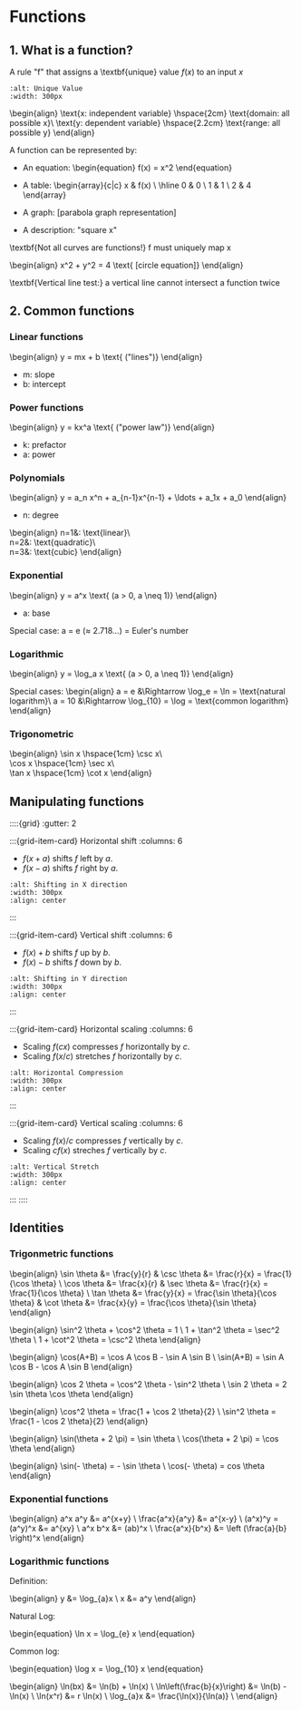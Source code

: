# Functions

## 1. What is a function?

A rule "f" that assigns a \textbf{unique} value $f(x)$ to an input $x$

```{image} ./_images/x_to_f(x).jpg
:alt: Unique Value
:width: 300px
```

\begin{align}
\text{x: independent variable} \hspace{2cm} \text{domain: all possible x}\\
\text{y: dependent variable} \hspace{2.2cm} \text{range: all possible y}
\end{align}

A function can be represented by:
- An equation: 
\begin{equation}
f(x) = x^2
\end{equation}

- A table:
\begin{array}{c|c}
x & f(x) \\
\hline
0 & 0 \\
1 & 1 \\
2 & 4
\end{array}

- A graph: [parabola graph representation]
- A description: "square x"

\textbf{Not all curves are functions!} f must uniquely map x

\begin{align}
x^2 + y^2 = 4 \text{ [circle equation]}
\end{align}

\textbf{Vertical line test:} a vertical line cannot intersect a function twice

## 2. Common functions

### Linear functions
\begin{align}
y = mx + b \text{ ("lines")}
\end{align}
- m: slope
- b: intercept

### Power functions
\begin{align}
y = kx^a \text{ ("power law")}
\end{align}
- k: prefactor
- a: power

### Polynomials
\begin{align}
y = a_n x^n + a_{n-1}x^{n-1} + \ldots + a_1x + a_0
\end{align}
- n: degree

\begin{align}
n=1&: \text{linear}\\  
n=2&: \text{quadratic}\\  
n=3&: \text{cubic}
\end{align}

### Exponential
\begin{align}
y = a^x \text{ (a > 0, a \neq 1)}
\end{align}
- a: base

Special case: a = e (≈ 2.718...) = Euler's number

### Logarithmic
\begin{align}
y = \log_a x \text{ (a > 0, a \neq 1)}
\end{align}

Special cases:
\begin{align}
a = e &\Rightarrow \log_e = \ln = \text{natural logarithm}\\
a = 10 &\Rightarrow \log_{10} = \log = \text{common logarithm}
\end{align}

### Trigonometric
\begin{align}
\sin x \hspace{1cm} \csc x\\  
\cos x \hspace{1cm} \sec x\\  
\tan x \hspace{1cm} \cot x
\end{align}

## Manipulating functions

::::{grid}
:gutter: 2

:::{grid-item-card} Horizontal shift
:columns: 6

- $f(x+a)$ shifts *f* left by *a*.
- $f(x-a)$ shifts *f* right by *a*.

```{image} ./_images/Shifting_X_direction.jpg
:alt: Shifting in X direction
:width: 300px
:align: center
```

:::

:::{grid-item-card} Vertical shift
:columns: 6

- $f(x)+b$ shifts *f* up by *b*.
- $f(x)-b$ shifts *f* down by *b*.

```{image} ./_images/Shifting_Y_direction.jpg
:alt: Shifting in Y direction
:width: 300px
:align: center
```

:::

:::{grid-item-card} Horizontal scaling
:columns: 6

- Scaling $f(cx)$ compresses *f* horizontally by *c*.
- Scaling $f(x/c)$ stretches *f* horizontally by *c*.

```{image} ./_images/Horizontal_Compression.jpg
:alt: Horizontal Compression
:width: 300px
:align: center
```

:::

:::{grid-item-card} Vertical scaling
:columns: 6

- Scaling $f(x)/c$ compresses *f* vertically by *c*.
- Scaling $cf(x)$ streches *f* vertically by *c*.

```{image} ./_images/Vertical_Stretch.jpg
:alt: Vertical Stretch
:width: 300px
:align: center
```

:::
::::

## Identities

### Trigonmetric functions

\begin{align}
\sin \theta &= \frac{y}{r} & \csc \theta &= \frac{r}{x} = \frac{1}{\cos \theta} \\
\cos \theta &= \frac{x}{r} & \sec \theta &= \frac{r}{x} = \frac{1}{\cos \theta} \\
\tan \theta &= \frac{y}{x} = \frac{\sin \theta}{\cos \theta} &
\cot \theta &= \frac{x}{y} = \frac{\cos \theta}{\sin \theta}
\end{align}

\begin{align}
\sin^2 \theta + \cos^2 \theta = 1 \\
1 + \tan^2 \theta = \sec^2 \theta \\
1 + \cot^2 \theta = \csc^2 \theta
\end{align}

\begin{align}
\cos(A+B) = \cos A \cos B - \sin A \sin B \\
\sin(A+B) = \sin A \cos B - \cos A \sin B
\end{align}

\begin{align}
\cos 2 \theta = \cos^2 \theta - \sin^2 \theta \\
\sin 2 \theta = 2 \sin \theta \cos \theta
\end{align}

\begin{align}
\cos^2 \theta = \frac{1 + \cos 2 \theta}{2} \\
\sin^2 \theta = \frac{1 - \cos 2 \theta}{2}
\end{align}

\begin{align}
\sin(\theta + 2 \pi) = \sin \theta \\
\cos(\theta + 2 \pi) = \cos \theta
\end{align}

\begin{align}
\sin(- \theta) = - \sin \theta \\
\cos(- \theta) = cos \theta
\end{align}

### Exponential functions

\begin{align}
a^x a^y &= a^{x+y} \\
\frac{a^x}{a^y} &= a^{x-y} \\
(a^x)^y = (a^y)^x &= a^{xy} \\
a^x b^x &= (ab)^x \\
\frac{a^x}{b^x} &= \left (\frac{a}{b} \right)^x
\end{align}

### Logarithmic functions

Definition:

\begin{align}
y &= \log_{a}x \\
x &= a^y
\end{align}

Natural Log:

\begin{equation}
\ln x = \log_{e} x
\end{equation}

Common log:

\begin{equation}
\log x = \log_{10} x
\end{equation}

\begin{align}
\ln(bx) &= \ln(b) + \ln(x) \\
\ln\left(\frac{b}{x}\right) &= \ln(b) - \ln(x) \\
\ln(x^r) &= r \ln(x) \\
\log_{a}x &= \frac{\ln(x)}{\ln(a)} \\
\end{align}
